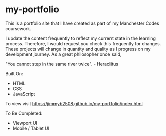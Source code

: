 # my-portfolio

This is a portfolio site that I have created as part of my Manchester Codes coursework. 

I update the content frequently to reflect my current state in the learning process. Therefore, I would request you check this frequently
for changes. These projects will change in quantity and quality as I progress on my development journey. As a great philosopher once said,

"You cannot step in the same river twice". - Heraclitus

Built On:
- HTML
- CSS
- JavaScript

To view visit https://jimmyb2508.github.io/my-portfolio/index.html

To Be Completed:
- Viewport UI
- Mobile / Tablet UI
